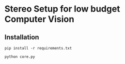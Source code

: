 # Stereo Setup for low budget Computer Vision

## Installation
```pip install -r requirements.txt```

````python core.py````